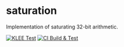 # saturation
Implementation of saturating 32-bit arithmetic.

[![KLEE Test](https://github.com/paulhuggett/saturation/actions/workflows/klee.yaml/badge.svg)](https://github.com/paulhuggett/saturation/actions/workflows/klee.yaml)
[![CI Build & Test](https://github.com/paulhuggett/saturation/actions/workflows/ci.yaml/badge.svg)](https://github.com/paulhuggett/saturation/actions/workflows/ci.yaml)
